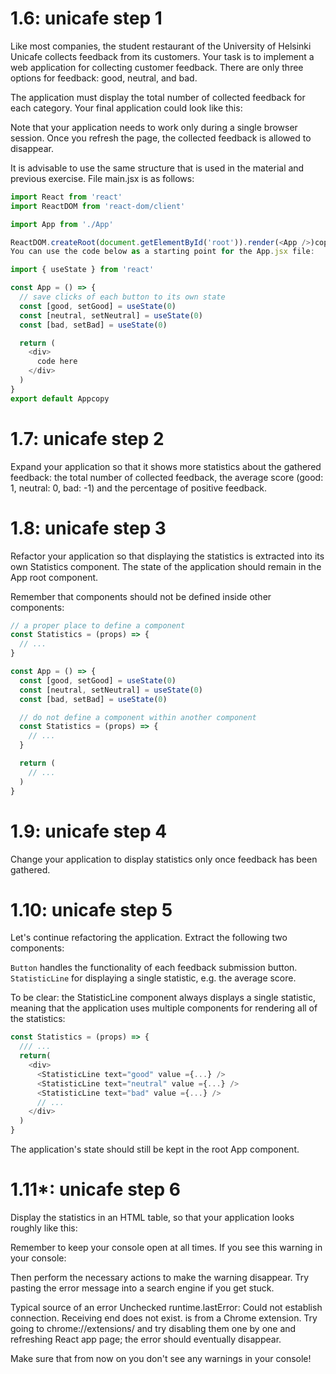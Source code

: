 # 1.6: unicafe step 1
Like most companies, the student restaurant of the University of Helsinki Unicafe collects feedback from its customers. Your task is to implement a web application for collecting customer feedback. There are only three options for feedback: good, neutral, and bad.

The application must display the total number of collected feedback for each category. Your final application could look like this:

Note that your application needs to work only during a single browser session. Once you refresh the page, the collected feedback is allowed to disappear.

It is advisable to use the same structure that is used in the material and previous exercise. File main.jsx is as follows:

```javascript
import React from 'react'
import ReactDOM from 'react-dom/client'

import App from './App'

ReactDOM.createRoot(document.getElementById('root')).render(<App />)copy
You can use the code below as a starting point for the App.jsx file:

import { useState } from 'react'

const App = () => {
  // save clicks of each button to its own state
  const [good, setGood] = useState(0)
  const [neutral, setNeutral] = useState(0)
  const [bad, setBad] = useState(0)

  return (
    <div>
      code here
    </div>
  )
}
export default Appcopy
```

# 1.7: unicafe step 2
Expand your application so that it shows more statistics about the gathered feedback: the total number of collected feedback, the average score (good: 1, neutral: 0, bad: -1) and the percentage of positive feedback.

# 1.8: unicafe step 3
Refactor your application so that displaying the statistics is extracted into its own Statistics component. The state of the application should remain in the App root component.

Remember that components should not be defined inside other components:

```javascript
// a proper place to define a component
const Statistics = (props) => {
  // ...
}

const App = () => {
  const [good, setGood] = useState(0)
  const [neutral, setNeutral] = useState(0)
  const [bad, setBad] = useState(0)

  // do not define a component within another component
  const Statistics = (props) => {
    // ...
  }

  return (
    // ...
  )
}
```

# 1.9: unicafe step 4
Change your application to display statistics only once feedback has been gathered.

# 1.10: unicafe step 5
Let's continue refactoring the application. Extract the following two components:

`Button` handles the functionality of each feedback submission button.
`StatisticLine` for displaying a single statistic, e.g. the average score.

To be clear: the StatisticLine component always displays a single statistic, meaning that the application uses multiple components for rendering all of the statistics:

```javascript
const Statistics = (props) => {
  /// ...
  return(
    <div>
      <StatisticLine text="good" value ={...} />
      <StatisticLine text="neutral" value ={...} />
      <StatisticLine text="bad" value ={...} />
      // ...
    </div>
  )
}
```

The application's state should still be kept in the root App component.

# 1.11*: unicafe step 6
Display the statistics in an HTML table, so that your application looks roughly like this:

Remember to keep your console open at all times. If you see this warning in your console:

Then perform the necessary actions to make the warning disappear. Try pasting the error message into a search engine if you get stuck.

Typical source of an error Unchecked runtime.lastError: Could not establish connection. Receiving end does not exist. is from a Chrome extension. Try going to chrome://extensions/ and try disabling them one by one and refreshing React app page; the error should eventually disappear.

Make sure that from now on you don't see any warnings in your console!